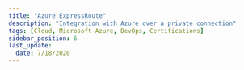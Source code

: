 ```yaml
---
title: "Azure ExpressRoute"
description: "Integration with Azure over a private connection"
tags: [Cloud, Microsoft Azure, DevOps, Certifications]
sidebar_position: 6
last_update:
  date: 7/18/2020
---
```



